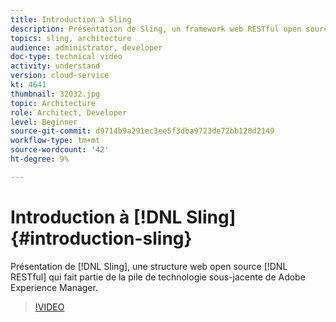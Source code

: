 ```yaml
---
title: Introduction à Sling
description: Présentation de Sling, un framework web RESTful open source qui fait partie de la pile de technologies sous-jacente de Adobe Experience Manager.
topics: sling, architecture
audience: administrator, developer
doc-type: technical video
activity: understand
version: cloud-service
kt: 4641
thumbnail: 32032.jpg
topic: Architecture
role: Architect, Developer
level: Beginner
source-git-commit: d9714b9a291ec3ee5f3dba9723de72bb120d2149
workflow-type: tm+mt
source-wordcount: '42'
ht-degree: 9%

---
```



# Introduction à [!DNL Sling] {#introduction-sling}

Présentation de [!DNL Sling], une structure web open source [!DNL RESTful] qui fait partie de la pile de technologie sous-jacente de Adobe Experience Manager.

>[!VIDEO](https://video.tv.adobe.com/v/32032/?quality=12&learn=on)